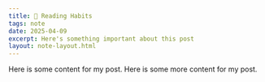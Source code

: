 ```yaml
---
title: 🌱 Reading Habits
tags: note
date: 2025-04-09
excerpt: Here's something important about this post
layout: note-layout.html
---
```

Here is some content for my post. Here is some more content for my post.
